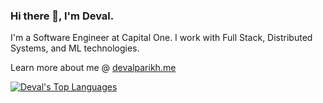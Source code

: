 ### Hi there 👋, I'm Deval.

I'm a Software Engineer at Capital One. I work with Full Stack, Distributed Systems, and ML technologies.

Learn more about me @ [devalparikh.me](http://devalparikh.me/)

[![Deval's Top Languages](https://github-readme-stats.vercel.app/api/top-langs/?username=devalparikh&layout=compact&hide=makefile,objective-c,python,&langs_count=10)](https://devalparikh.me/)

<!--
**devalparikh/devalparikh** is a ✨ _special_ ✨ repository because its `README.md` (this file) appears on your GitHub profile.

Here are some ideas to get you started:

- 🔭 I’m currently working on ...
- 🌱 I’m currently learning ...
- 👯 I’m looking to collaborate on ...
- 🤔 I’m looking for help with ...
- 💬 Ask me about ...
- 📫 How to reach me: ...
- 😄 Pronouns: ...
- ⚡ Fun fact: ...
-->
